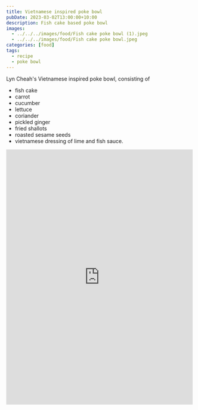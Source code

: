 ```yaml
---
title: Vietnamese inspired poke bowl
pubDate: 2023-03-02T13:00:00+10:00
description: Fish cake based poke bowl
images:
  - ../../../images/food/Fish cake poke bowl (1).jpeg
  - ../../../images/food/Fish cake poke bowl.jpeg
categories: [food]
tags:
  - recipe
  - poke bowl
---
```


Lyn Cheah's Vietnamese inspired poke bowl, consisting of

- fish cake
- carrot
- cucumber
- lettuce
- coriander
- pickled ginger
- fried shallots
- roasted sesame seeds
- vietnamese dressing of lime and fish sauce.

<iframe src="https://www.facebook.com/plugins/post.php?href=https%3A%2F%2Fwww.facebook.com%2Fchris1.tham%2Fposts%2Fpfbid0WhugeACjDMyLkye1oRGH6nsK5grc1WfPLnBaCrMu33dxt1fQnSQznqjxBiSDBFAl&show_text=true&width=500" width="500" height="684" style="border:none;overflow:hidden" scrolling="no" frameborder="0" allowfullscreen="true" allow="autoplay; clipboard-write; encrypted-media; picture-in-picture; web-share"></iframe>
